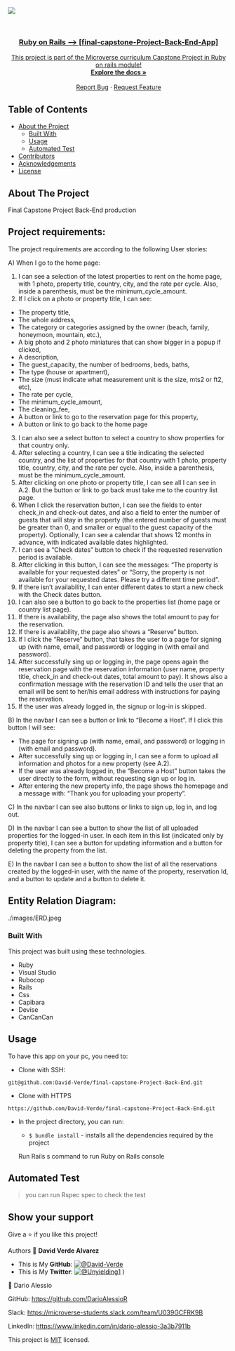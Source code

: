 ![](https://img.shields.io/badge/Microverse-blueviolet)

<br />
<p align="center">
  <a href="https://github.com/David-Verde/final-capstone-Project-Back-End">
 

  <h3 align="center">Ruby on Rails --> [final-capstone-Project-Back-End-App]</h3>

  <p align="center">
    This project is part of the Microverse curriculum Capstone Project in Ruby on rails module!
    <br />
    <a href="https://github.com/David-Verde/final-capstone-Project-Back-End"><strong>Explore the docs »</strong></a>
    <br />
    <br />
    <a href="https://github.com/David-Verde/final-capstone-Project-Back-End/issues">Report Bug</a>
    ·
    <a href="https://github.com/David-Verde/final-capstone-Project-Back-End/issues">Request Feature</a>
  </p>
</p>

<!-- TABLE OF CONTENTS -->
## Table of Contents

* [About the Project](#about-the-project)
  * [Built With](#built-with)
  * [Usage](#usage)
  * [Automated Test](#automated-test)
* [Contributors](#contributors)
* [Acknowledgements](#acknowledgements)
* [License](#license)

<!-- ABOUT THE PROJECT -->
## About The Project
Final Capstone Project Back-End production



###
 <a href="https://github.com/David-Verde/final-capstone-Project-Back-End">
    
  </a>


## Project requirements:

The project requirements are according to the following User stories:

A) When I go to the home page:
1. I can see a selection of the latest properties to rent on the home page, with 1 photo, property title, country, city,  and the rate per cycle. Also, inside a parenthesis, must be the minimum_cycle_amount.
2. If I click on a photo or property title, I can see:
- The property title,
- The whole address,
- The category or categories assigned by the owner (beach, family, honeymoon, mountain, etc.),
- A big photo and 2 photo miniatures that can show bigger in a popup if clicked,
- A description,
- The guest_capacity, the number of bedrooms, beds, baths,
- The type (house or apartment),
- The size (must indicate what measurement unit is the size, mts2 or ft2, etc),
- The rate per cycle,
- The minimum_cycle_amount,
- The cleaning_fee,
- A button or link to go to the reservation page for this property,
- A button or link to go back to the home page 

3. I can also see a select button to select a country to show properties for that country only.
4. After selecting a country, I can see a title indicating the selected country, and the list of properties for that country with 1 photo, property title, country, city,  and the rate per cycle.  Also, inside a parenthesis, must be the minimum_cycle_amount.
5. After clicking on one photo or property title, I can see all I can see in A.2. But the button or link to go back must take me to the country list page.
6. When I click the reservation button, I can see the fields to enter check_in and check-out dates, and also a field to enter the number of guests that will stay in the property (the entered number of guests must be greater than 0, and smaller or equal to the guest capacity of the property). Optionally, I can see a calendar that shows 12 months in advance, with indicated available dates highlighted.
7. I can see a “Check dates” button to check if the requested reservation period is available.
8. After clicking in this button, I can see the messages: “The property is available for your requested dates” or “Sorry, the property is not available for your requested dates. Please try a different time period”.
9. If there isn’t availability, I can enter different dates to start a new check with the Check dates button.
10. I can also see a button to go back to the properties list (home page or country list page).
11. If there is availability, the page also shows the total amount to pay for the reservation.
12. If there is availability, the page also shows a “Reserve” button.
13. If I click the “Reserve” button, that takes the user to a page for signing up (with name, email, and password) or logging in (with email and password).
14. After successfully sing up or logging in, the page opens again the reservation page with the reservation information (user name, property title, check_in and check-out dates, total amount to pay). It shows also a confirmation message with the reservation ID and tells the user that an email will be sent to her/his email address with instructions for paying the reservation.
15. If the user was already logged in, the signup or log-in is skipped.

B) In the navbar I can see a button or link to “Become a Host”. If I click this button I will see:
- The page for signing up (with name, email, and password) or logging in (with email and password).
- After successfully sing up or logging in, I can see a form to upload all information and photos for a new property (see A.2).
- If the user was already logged in, the “Become a Host” button takes the user directly to the form, without requesting sign up or log in.
- After entering the new property info, the page shows the homepage and a message with: “Thank you for uploading your property”.

C) In the navbar I can see also buttons or links to sign up, log in, and log out.

D) In the navbar I can see a button to show the list of all uploaded properties for the logged-in user.
In each item in this list (indicated only by property title), I can see a button for updating information and a button for deleting the property from the list.

E) In the navbar I can see a button to show the list of all the reservations created by the logged-in user, with the name of the property, reservation Id, and a button to update and a button to delete it.


## Entity Relation Diagram:

./images/ERD.jpeg



### Built With
This project was built using these technologies.
* Ruby
* Visual Studio
* Rubocop
* Rails
* Css
* Capibara
* Devise
* CanCanCan

<!-- INSTALLATION -->
## Usage

To have this app on your pc, you need to:

  - Clone with SSH:
  ```
git@github.com:David-Verde/final-capstone-Project-Back-End.git
  ```
  - Clone with HTTPS
  ```
https://github.com/David-Verde/final-capstone-Project-Back-End.git
  ```

* In the project directory, you can run:

  - `$ bundle install` - installs all the dependencies required by the project

  Run Rails s command to run Ruby on Rails console

## Automated Test
 > you can run Rspec spec to check the test



## Show your support

Give a :star: if you like this project!




Authors
👤 **David Verde Alvarez**
- This is My **GitHub**: [![@David-Verde](https://img.shields.io/github/followers/omarramoun?label=David&style=social)](https://github.com/David-Verde)
- This is My **Twitter**: [![@Unyielding1](https://img.shields.io/twitter/follow/omarramoun?label=David16&style=social)](https://twitter.com/UnyieldingOne)
)

👤 Dario Alessio

GitHub: https://github.com/DarioAlessioR

Slack: https://microverse-students.slack.com/team/U039GCFRK9B

LinkedIn: https://www.linkedin.com/in/dario-alessio-3a3b7911b

This project is [MIT](https://github.com/David-Verde/final-capstone-Project-Back-End/blob/develop/LICENSE) licensed.

